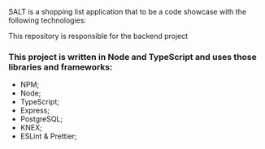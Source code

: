 SALT is a shopping list application that to be a code showcase with the following technologies:

This repository is responsible for the backend project

### This project is written in Node and TypeScript and uses those libraries and frameworks:

- NPM;
- Node;
- TypeScript;
- Express;
- PostgreSQL;
- KNEX;
- ESLint & Prettier;
